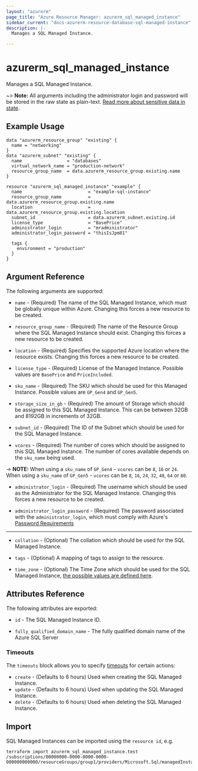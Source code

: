 ```yaml
---
layout: "azurerm"
page_title: "Azure Resource Manager: azurerm_sql_managed_instance"
sidebar_current: "docs-azurerm-resource-database-sql-managed-instance"
description: |-
  Manages a SQL Managed Instance.

---
```


# azurerm_sql_managed_instance

Manages a SQL Managed Instance.

~> **Note:** All arguments including the administrator login and password will be stored in the raw state as plain-text.
[Read more about sensitive data in state](/docs/state/sensitive-data.html).

## Example Usage

```hcl
data "azurerm_resource_group" "existing" {
  name = "networking"
}
data "azurerm_subnet" "existing" {
  name                 = "databases"
  virtual_network_name = "production-network"
  resource_group_name  = data.azurerm_resource_group.existing.name
}

resource "azurerm_sql_managed_instance" "example" {
  name                         = "example-sql-instance"
  resource_group_name          = data.azurerm_resource_group.existing.name
  location                     = data.azurerm_resource_group.existing.location
  subnet_id                    = data.azurerm_subnet.existing.id
  license_type                 = "BasePrice"
  administrator_login          = "mradministrator"
  administrator_login_password = "thisIsJpm81"

  tags {
    environment = "production"
  }
}
```
## Argument Reference

The following arguments are supported:

* `name` - (Required) The name of the SQL Managed Instance, which must be globally unique within Azure. Changing this forces a new resource to be created.

* `resource_group_name` - (Required) The name of the Resource Group where the SQL Managed Instance should exist. Changing this forces a new resource to be created.

* `location` - (Required) Specifies the supported Azure location where the resource exists. Changing this forces a new resource to be created.

* `license_type` - (Required) License of the Managed Instance. Possible values are `BasePrice` and `PriceIncluded`.

* `sku_name` - (Required) The SKU which should be used for this Managed Instance. Possible values are `GP_Gen4` and `GP_Gen5`.

* `storage_size_in_gb` - (Required) The amount of Storage which should be assigned to this SQL Managed Instance. This can be between 32GB and 8192GB in increments of 32GB.

* `subnet_id` - (Required) The ID of the Subnet which should be used for the SQL Managed Instance.

* `vcores` - (Required) The number of cores which should be assigned to this SQL Managed Instance. The number of cores available depends on the `sku_name` being used.

-> **NOTE:** When using a `sku_name` of `GP_Gen4` - `vcores` can be `8`, `16` or `24`. When using a `sku_name` of `GP_Gen5` - `vcores` can be `8`, `16`, `24`, `32`, `40`, `64` or `80`.

* `administrator_login` - (Required) The username which should be used as the Administrator for the SQL Managed Instance. Changing this forces a new resource to be created.

* `administrator_login_password` - (Required) The password associated with the `administrator_login`, which must comply with Azure's [Password Requirements](https://msdn.microsoft.com/library/ms161959.aspx)

---

* `collation` - (Optional) The collation which should be used for the SQL Managed Instance.

* `tags` - (Optional) A mapping of tags to assign to the resource.

* `time_zone` - (Optional) The Time Zone which should be used for the SQL Managed Instance, [the possible values are defined here](https://jackstromberg.com/2017/01/list-of-time-zones-consumed-by-azure/).

## Attributes Reference

The following attributes are exported:

* `id` - The SQL Managed Instance ID.

* `fully_qualified_domain_name` - The fully qualified domain name of the Azure SQL Server

### Timeouts

The `timeouts` block allows you to specify [timeouts](https://www.terraform.io/docs/configuration/resources.html#timeouts) for certain actions:

* `create` - (Defaults to 6 hours) Used when creating the SQL Managed Instance.
* `update` - (Defaults to 6 hours) Used when updating the SQL Managed Instance.
* `delete` - (Defaults to 6 hours) Used when deleting the SQL Managed Instance.

## Import

SQL Managed Instances can be imported using the `resource id`, e.g.

```shell
terraform import azurerm_sql_managed_instance.test /subscriptions/00000000-0000-0000-0000-000000000000/resourceGroups/group1/providers/Microsoft.Sql/managedInstances/instance1
```
